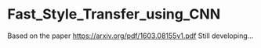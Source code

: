 # Fast_Style_Transfer_using_CNN
Based on the paper https://arxiv.org/pdf/1603.08155v1.pdf Still developing...

